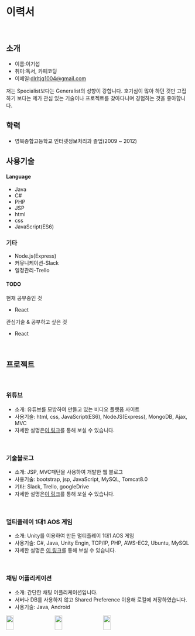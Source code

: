 

# 이력서

<br>

## 소개

+ 이름:이기섭
+ 취미:독서, 카페코딩
+ 이메일:dlrltjq1004@gmail.com

저는 Specialist보다는 Generalist의 성향이 강합니다. 호기심이 많아 하던 것만 고집하기 보다는 제가 관심 있는 기술이나 프로젝트를 찾아다니며 경험하는 것을 좋아합니다.

## 학력 
+ 영북종합고등학교 인터넷정보처리과 졸업(2009 ~ 2012)



## 사용기술

#### Language
+ Java 
+ C# 
+ PHP 
+ JSP
+ html
+ css
+ JavaScript(ES6)


### 기타
+ Node.js(Express)
+ 커뮤니케이션-Slack
+ 일정관리-Trello

#### TODO

현재 공부중인 것
+ React


관심기술 & 공부하고 싶은 것
+ React

<br>

## 프로젝트

<br>

### 위튜브

+ 소개: 유튜브를 모방하여 만들고 있는 비디오 플랫폼 사이트
+ 사용기술: html, css, JavaScript(ES6), NodeJS(Express), MongoDB, Ajax, MVC
+ 자세한 설명은[이 링크](https://github.com/dlrltjq1004/wetube)를 통해 보실 수 있습니다.


<br>

### 기술블로그

+ 소개: JSP, MVC패턴을 사용하여 개발한 웹 블로그
+ 사용기술: bootstrap, jsp, JavaScript, MySQL, Tomcat8.0 
+ 기타: Slack, Trello, googleDrive
+ 자세한 설명은[이 링크](https://github.com/dlrltjq1004/TechBlog)를 통해 보실 수 있습니다.

<br>

### 멀티플레이 1대1 AOS 게임

+ 소개: Unity를 이용하여 만든 멀티플레이 1대1 AOS 게임
+ 사용기술: C#, Java, Unity Engin, TCP/IP, PHP, AWS-EC2, Ubuntu, MySQL
+ 자세한 설명은 [이 링크](https://github.com/dlrltjq1004/NewWorld)를 통해 보실 수 있습니다.

<br>

### 채팅 어플리케이션

+ 소개: 간단한 채팅 어플리케이션입니다.
+ 서버나 DB를 사용하지 않고 Shared Preference 이용해 로컬에 저장하였습니다.
+ 사용기술: Java, Android

 <img src="images/Chat_Register_Login.gif" width="20%" height="10%">　　
 <img src="images/Java_채팅어플 -프로필변경.gif" width="20%" height="10%">　　
 <img src="images/Java_채팅어플 - Join.gif" width="20%" height="10%">
 
<br>
